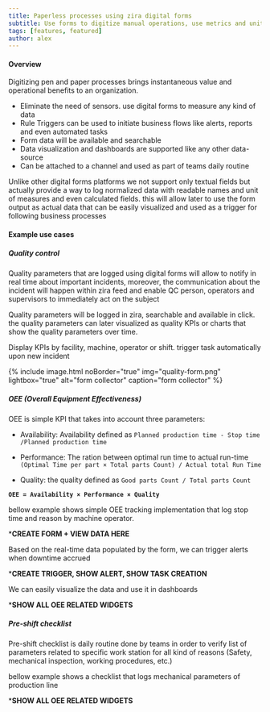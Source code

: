```yaml
---
title: Paperless processes using zira digital forms
subtitle: Use forms to digitize manual operations, use metrics and unit of measures in order to trigger alerts and visualize your data
tags: [features, featured]
author: alex
---
```

#### Overview

Digitizing pen and paper processes brings instantaneous value and operational benefits to an organization.

- Eliminate the need of sensors. use digital forms to measure any kind of data
- Rule Triggers can be used to initiate business flows like alerts, reports and even automated tasks 
- Form data will be available and searchable 
- Data visualization and dashboards are supported like any other data-source
- Can be attached to a channel and used as part of teams daily routine

Unlike other digital forms platforms we not support only textual fields but actually provide a way to log normalized data with readable names and unit of measures and even calculated fields. this will allow later to use the form output as actual data that can be easily visualized and used as a trigger for following business processes

#### Example use cases

##### Quality control
Quality parameters that are logged using digital forms will allow to notify in real time about important incidents, moreover, the communication about the incident will happen within zira feed and enable QC person, operators and supervisors to immediately act on the subject

Quality parameters will be logged in zira, searchable and available in click. the quality parameters can later visualized as quality KPIs or charts that show the quality parameters over time. 

Display KPIs by facility, machine, operator or shift. trigger task automatically upon new incident 

{% include image.html noBorder="true" img="quality-form.png" lightbox="true" alt="form collector" caption="form collector" %}

##### OEE (Overall Equipment Effectiveness) 

OEE is simple KPI that takes into account three parameters:
- Availability: 
  Availability defined as `Planned production time - Stop time /Planned production time`

- Performance:
  The ration between optimal run time to actual run-time `(Optimal Time per part × Total parts Count) / Actual total Run Time`

- Quality:
    the quality defined as `Good parts Count / Total parts Count`

**`OEE = Availability × Performance × Quality`**

bellow example shows simple OEE tracking implementation that log stop time and reason by machine operator. 


*****CREATE FORM + VIEW DATA HERE****

Based on the real-time data populated by the form, we can trigger alerts when downtime accrued 


*****CREATE TRIGGER, SHOW ALERT, SHOW TASK CREATION****

We can easily visualize the data and use it in dashboards

*****SHOW ALL OEE RELATED WIDGETS****

##### Pre-shift checklist

Pre-shift checklist is daily routine done by teams in order to verify list of parameters related to specific work station for all kind of reasons (Safety, mechanical inspection, working procedures, etc.) 

bellow example shows a checklist that logs mechanical parameters of production line

*****SHOW ALL OEE RELATED WIDGETS****

